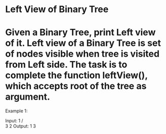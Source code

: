 # Left View of Binary Tree
# Given a Binary Tree, print Left view of it. Left view of a Binary Tree is set of nodes visible when tree is visited from Left side. The task is to complete the function leftView(), which accepts root of the tree as argument.
Example 1:

Input:
   1
 /  \
3    2
Output: 1 3

